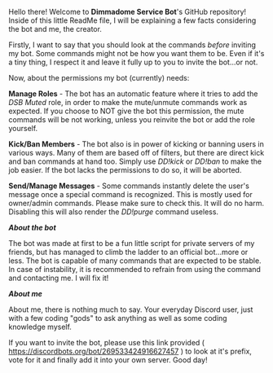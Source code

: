 Hello there! Welcome to **Dimmadome Service Bot**'s GitHub repository! Inside of this little ReadMe file, I will be explaining a few facts considering the bot and me, the creator.

Firstly, I want to say that you should look at the commands *before* inviting my bot. Some commands might not be how you want them to be. Even if it's a tiny thing, I respect it and leave it fully up to you to invite the bot...or not.

Now, about the permissions my bot (currently) needs:

**Manage Roles** - The bot has an automatic feature where it tries to add the *DSB Muted* role, in order to make the mute/unmute commands work as expected. If you choose to NOT give the bot this permission, the mute commands will be not working, unless you reinvite the bot or add the role yourself.

**Kick/Ban Members** - The bot also is in power of kicking or banning users in various ways. Many of them are based off of filters, but there are direct kick and ban commands at hand too. Simply use *DD!kick* or *DD!ban* to make the job easier. If the bot lacks the permissions to do so, it will be aborted.

**Send/Manage Messages** - Some commands instantly delete the user's message once a special command is recognized. This is mostly used for owner/admin commands. Please make sure to check this. It will do no harm. Disabling this will also render the *DD!purge* command useless.

***About the bot***

The bot was made at first to be a fun little script for private servers of my friends, but has managed to climb the ladder to an official bot...more or less. The bot is capable of many commands that are expected to be stable. In case of instability, it is recommended to refrain from using the command and contacting me. I will fix it!

***About me***

About me, there is nothing much to say. Your everyday Discord user, just with a few coding "gods" to ask anything as well as some coding knowledge myself.

If you want to invite the bot, please use this link provided ( https://discordbots.org/bot/269533424916627457 ) to look at it's prefix, vote for it and finally add it into your own server. Good day!